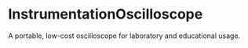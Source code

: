 # InstrumentationOscilloscope
A portable, low-cost oscilloscope for laboratory and educational usage.
